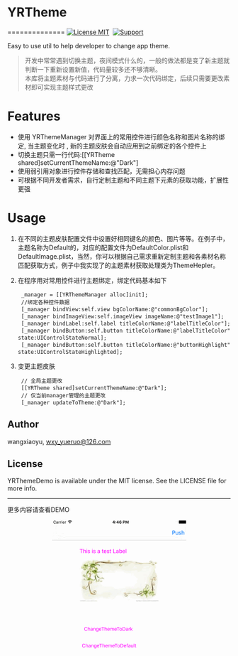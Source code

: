 # YRTheme
==============
[![License MIT](https://img.shields.io/badge/license-MIT-green.svg?style=flat)](a)&nbsp;
[![Support](https://img.shields.io/badge/support-iOS%206%2B%20-blue.svg?style=flat)](https://www.apple.com/nl/ios/)&nbsp;

Easy to use util to help developer to change app theme.

> 开发中常常遇到切换主题，夜间模式什么的，一般的做法都是变了新主题就判断一下重新设置新值，代码量较多还不够清晰。  
> 本库将主题素材与代码进行了分离，力求一次代码绑定，后续只需要更改素材即可实现主题样式更改  


Features
============

- 使用 YRThemeManager 对界面上的常用控件进行颜色名称和图片名称的绑定, 当主题变化时 , 新的主题皮肤会自动应用到之前绑定的各个控件上  
- 切换主题只需一行代码:[[YRTheme shared]setCurrentThemeName:@"Dark"]  
- 使用弱引用对象进行控件存储和查找匹配，无需担心内存问题
- 可根据不同开发者需求，自行定制主题和不同主题下元素的获取功能，扩展性更强



Usage
==============
1. 在不同的主题皮肤配置文件中设置好相同键名的颜色、图片等等。在例子中，主题名称为Default的，对应的配置文件为DefaultColor.plist和DefaultImage.plist，当然，你可以根据自己需求重新定制主题和各素材名称匹配获取方式，例子中我实现了的主题素材获取处理类为ThemeHepler。
2. 在程序用对常用控件进行主题绑定，绑定代码基本如下  

		_manager = [[YRThemeManager alloc]init];
		//绑定各种控件数据
	    [_manager bindView:self.view bgColorName:@"commonBgColor"];
		[_manager bindImageView:self.imageView imageName:@"testImage1"];
    	[_manager bindLabel:self.label titleColorName:@"labelTitleColor"];
    	[_manager bindButton:self.button titleColorName:@"labelTitleColor" state:UIControlStateNormal];
    	[_manager bindButton:self.button titleColorName:@"buttonHighlight" state:UIControlStateHighlighted];
    
    
3. 变更主题皮肤

	    // 全局主题更改
   		[[YRTheme shared]setCurrentThemeName:@"Dark"];
    	// 仅当前manager管理的主题更改
   		[_manager updateToTheme:@"Dark"];
    


## Author

wangxiaoyu, wxy_yueruo@126.com

## License

YRThemeDemo is available under the MIT license. See the LICENSE file for more info.


---
更多内容请查看DEMO
<p align = "center"><img src='YRThemeDemo.gif'></p>